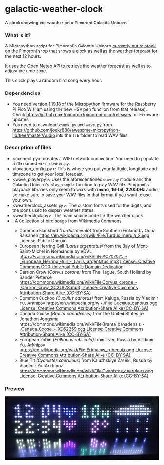 # galactic-weather-clock
 A clock showing the weather on a Pimoroni Galactic Unicorn

### What is it?

A Micropython script for Pimoroni's Galactic Unicorn [currently out of stock on the Pimoroni shop](https://shop.pimoroni.com/products/galactic-unicorn) that shows a clock as well as the weather forecast for the next 12 hours.

It uses the [Open Meteo API](https://open-meteo.com/en/docs) to retrieve the weather forecast as well as to adjust the time zone.

This clock plays a random bird song every hour.

### Dependencies

 * You need version 1.19.18 of the Micropython firmware for the Raspberry Pi Pico W (I am using the new HSV pen function from that release). Check <https://github.com/pimoroni/pimoroni-pico/releases> for Firmware updates
 * You need to download `chunk.py` and `wave.py` from <https://github.com/joeky888/awesome-micropython-lib/tree/master/Audio> into the `lib` folder to read WAV files

### Description of files

 * <connect.py>: creates a WIFI network connection. You need to populate a file named `WIFI_CONFIG.py`.
 * <location_config.py>: This is where you put your latitude, longitude and timezone to get your local forecast.
 * <wave_player.py>: Uses the aforementioned `wave.py` module and the Galactic Unicorn's `play_sample` function to play WAV file. Pimoroni's playback libraries only seem to work with **mono**, **16-bit**, **22050Hz** audio, so make sure to save your WAV files in that format if you want to use your own.
 * <weatherclock_assets.py>: The custom fonts used for the digits, and the icons used to display weather states.
 * <weatherclock.py>: The main source code for the weather clock.
 * <birds>: A Collection of bird songs from Wikimedia Commons
     * Common Blackbird *(Turdus merula)* from Southern Finland by Oona Räisänen <https://en.wikipedia.org/wiki/File:Turdus_merula_2.ogg> License: Public Domain
     * European Herring Gull *(Larus argentatus)* from the Bay of Mont-Saint-Michel in Normandie by ADVL <https://commons.wikimedia.org/wiki/File:XC707075_-_European_Herring_Gull_-_Larus_argentatus.mp3> [License: Creative Commons CC0 Universal Public Domain Dedication](https://creativecommons.org/publicdomain/zero/1.0/deed.en)
     * Carrion Crow  *(Corvus corone)* from The Hague, South Holland by Sander Pieterse <https://commons.wikimedia.org/wiki/File:Corvus_corone_-_Carrion_Crow_XC24828.mp3>  [License: Creative Commons Attribution-Share Alike (CC-BY-SA)](https://creativecommons.org/licenses/by-sa/4.0/deed.en)
     * Common Cuckoo *(Cuculus canorus)* from Kaluga, Russia by Vladimir Yu. Arkhipov <https://en.wikipedia.org/wiki/File:Cuculus_canorus.ogg> [License: Creative Commons Attribution-Share Alike (CC-BY-SA)](https://creativecommons.org/licenses/by-sa/3.0/deed.en)
     * Canada Goose *(Branta canadensis)* from the United States by Jonathon Jongsma <https://commons.wikimedia.org/wiki/File:Branta_canadensis_-_Canada_Goose_-_XC62259.ogg>  [License: Creative Commons Attribution-Share Alike (CC-BY-SA)](https://creativecommons.org/licenses/by-sa/3.0/deed.en)
     * European Robin *(Erithacus rubecula)* from Tver, Russia by Vladimir Yu. Arkhipov <https://en.wikipedia.org/wiki/File:Erithacus_rubecula.ogg> [License: Creative Commons Attribution-Share Alike (CC-BY-SA)](https://creativecommons.org/licenses/by-sa/3.0/deed.en)
     * Blue Tit *(Cyanistes caeruleus)* from Kaluzhskiye Zaseki, Russia by Vladimir Yu. Arkhipov <https://commons.wikimedia.org/wiki/File:Cyanistes_caeruleus.ogg> [License: Creative Commons Attribution-Share Alike (CC-BY-SA)](https://creativecommons.org/licenses/by-sa/3.0/deed.en)

### Preview

![A photo of the Galactic Weather Clock](galactic-weather-clock.jpg)
